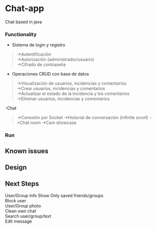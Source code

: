 # Chat-app
Chat based in java

### Functionality
- Sistema de login y registro  
>  ->Autentificación  
>  ->Autorización (administrador/usuario)  
>  ->Cifrado de contraseña  
    
- Operaciones CRUD con base de datos  
>  ->Visualización de usuarios, incidencias y comentarios  
>  ->Crear usuarios, incidencias y comentarios  
>  ->Actualizar el estado de la incidencia y los comentarios  
>  ->Eliminar usuarios, incidencias y comentarios  
  
-Chat
> ->Conexión por Socket
> ->Historial de conversación (infinite scroll)
> ->Chat room
> ->Cam showcase

### Run

## Known issues

## Design

## Next Steps
User/Group info 
Show Only saved friends/groups  
Block user  
User/Group photo  
Clean own chat  
Search user/group/text  
Edit message

